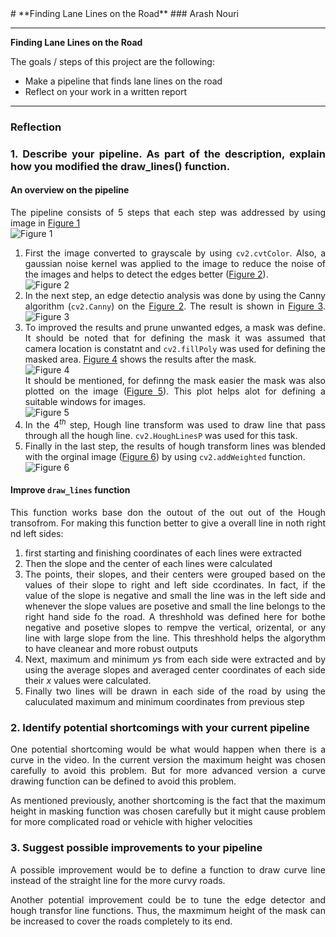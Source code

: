 <div style="text-align: justify">
# **Finding Lane Lines on the Road** 
### Arash Nouri

---

**Finding Lane Lines on the Road**

The goals / steps of this project are the following:

* Make a pipeline that finds lane lines on the road
* Reflect on your work in a written report

[//]: # (Image References)

[Fig1]: ./solidWhiteRight.jpg "Raw image"
[Fig2]: ./gray_solidWhiteRight.jpg "Grayscale"
[Fig3]: ./edges_solidWhiteRight.jpg "Edges"
[Fig4]: ./target_solidWhiteRight.jpg "Masking"
[Fig5]: ./masked_region.png "Masked region"
[Fig6]: ./output_solidWhiteCurve.jpg "Output"

---

### Reflection

### 1. Describe your pipeline. As part of the description, explain how you modified the draw_lines() function.

#### An overview on the pipeline

The pipeline consists of 5 steps that each step was addressed by using image in [Figure 1][Fig1]  
![Figure 1][Fig1]

 1. First the image converted to grayscale by using `cv2.cvtColor`. Also, a gaussian noise kernel was applied to the image to reduce the noise of the images and helps to detect the edges better ([Figure 2][Fig2]).   
![Figure 2][Fig2]
 2.  In the next step, an edge detectio analysis was done by using the Canny algorithm (`cv2.Canny`) on the [Figure 2][Fig2]. The result is shown in [Figure 3][Fig3].
![Figure 3][Fig3]
 3. To improved the results and prune unwanted edges, a mask was define. It should be noted that for defining the mask it was assumed that camera location is constatnt and `cv2.fillPoly` was used for defining the masked area. [Figure 4][Fig4] shows the results after the mask.   
![Figure 4][Fig4]  
It should be mentioned, for definng the mask easier the mask was also plotted on the image ([Figure 5][Fig5]). This plot helps alot for defining a suitable windows for images.    
![Figure 5][Fig5]
 4. In the $4^{th}$ step, Hough line transform was used to draw line that pass through all the hough line. `cv2.HoughLinesP` was used for this task. 
 5. Finally in the last step, the results of hough transform lines was blended with the orginal image ([Figure 6][Fig6]) by using `cv2.addWeighted` function.     
![Figure 6][Fig6]

#### Improve `draw_lines` function
This function works base don the outout of the out out of the Hough transofrom. For making this function better to give a overall line in noth right nd left sides: 
 
 1. first starting and finishing coordinates of each lines were extracted
 2. Then  the slope and the center of each lines were calculated
 3. The points, their slopes, and their centers were grouped based on the values of their slope to right and left side ccordinates. In fact, if the value of the slope is negative and small the line was in the left side and whenever the slope values are posetive and small the line belongs to the right hand side fo the road. A threshhold was defined here for bothe negative and posetive slopes to rempve the vertical, orizental, or any line with large slope from the line. This threshhold helps the algorythm to have cleanear and more robust outputs
 4. Next, maximum and minimum $y$s from each side were extracted and by using the average slopes and averaged center coordinates of each side their $x$ values were calculated.
 5. Finally two lines will be drawn in each side of the road by using the caluculated maximum and minimum  coordinates from previous step 

### 2. Identify potential shortcomings with your current pipeline


One potential shortcoming would be what would happen when there is a curve in the video. In the current version the maximum height was chosen carefully to avoid this problem. But for more advanced version a curve drawing function can be defined to avoid this problem. 

As mentioned previously, another shortcoming is the fact that the maximum height in masking function was chosen carefully but it might cause problem for more complicated road or vehicle with higher velocities


### 3. Suggest possible improvements to your pipeline

A possible improvement would be to define a function to draw curve line instead of the straight line for the more curvy roads.

Another potential improvement could be to tune the edge detector and hough transfor line functions. Thus, the maxmimum height of the mask can be increased to cover the roads completely to its end.
